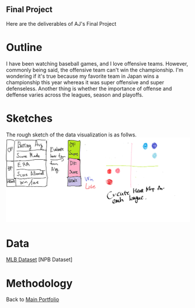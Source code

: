 ## Final Project

Here are the deliverables of AJ's Final Project

# Outline
I have been watching baseball games, and I love offensive teams.
However, commonly being said, the offensive team can't win the championship.
I'm wondering if it's true because my favorite team in Japan wins a championship this year whereas it was super offensive and super defenseless.
Another thing is whether the importance of offense and deffense varies across the leagues, season and playoffs. 


# Sketches
The rough sketch of the data visualization is as follws.<br>
![Rough Image](InitialSketch.png)

# Data
[MLB Dataset](https://www.openintro.org/data/csv/mlb_teams.csv)
[NPB Dataset]

# Methodology



Back to [Main Portfolio](README.md)

